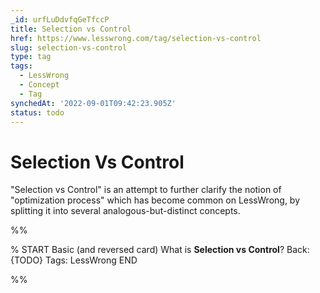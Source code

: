 ```yaml
---
_id: urfLuDdvfqGeTfccP
title: Selection vs Control
href: https://www.lesswrong.com/tag/selection-vs-control
slug: selection-vs-control
type: tag
tags:
  - LessWrong
  - Concept
  - Tag
synchedAt: '2022-09-01T09:42:23.905Z'
status: todo
---
```


# Selection Vs Control

"Selection vs Control" is an attempt to further clarify the notion of "optimization process" which has become common on LessWrong, by splitting it into several analogous-but-distinct concepts.


%%

% START
Basic (and reversed card)
What is **Selection vs Control**?
Back: {TODO}
Tags: LessWrong
END

%%
	
